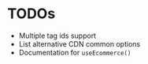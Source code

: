 # TODOs

- Multiple tag ids support
- List alternative CDN common options
- Documentation for `useEcommerce()`
